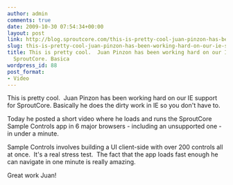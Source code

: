 ```yaml
---
author: admin
comments: true
date: 2009-10-30 07:54:34+00:00
layout: post
link: http://blog.sproutcore.com/this-is-pretty-cool-juan-pinzon-has-been-working-hard-on-our-ie-support-for-sproutcore-basically-he-does-the-dirty-work-in-ie-so-you-dont-have-to1313today-he-posted-a-short-video-where-he-loads-and-ru/
slug: this-is-pretty-cool-juan-pinzon-has-been-working-hard-on-our-ie-support-for-sproutcore-basically-he-does-the-dirty-work-in-ie-so-you-dont-have-to1313today-he-posted-a-short-video-where-he-loads-and-ru
title: This is pretty cool.  Juan Pinzon has been working hard on our IE support for
  SproutCore. Basica
wordpress_id: 88
post_format:
- Video
---
```


This is pretty cool.  Juan Pinzon has been working hard on our IE support for SproutCore. Basically he does the dirty work in IE so you don't have to.





Today he posted a short video where he loads and runs the SproutCore Sample Controls app in 6 major browsers - including an unsupported one - in under a minute.




Sample Controls involves building a UI client-side with over 200 controls all at once.  It's a real stress test.  The fact that the app loads fast enough he can navigate in one minute is really amazing.




Great work Juan!
